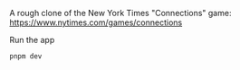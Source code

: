 A rough clone of the New York Times "Connections" game: https://www.nytimes.com/games/connections

Run the app
```sh
pnpm dev
```
